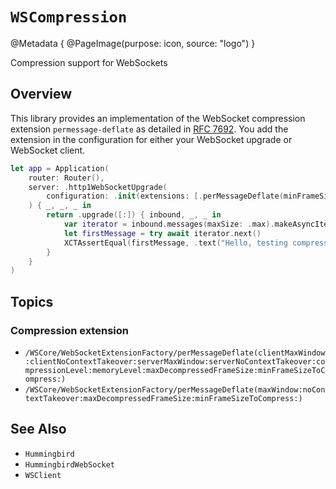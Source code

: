 # ``WSCompression``

@Metadata {
    @PageImage(purpose: icon, source: "logo")
}

Compression support for WebSockets

## Overview

This library provides an implementation of the WebSocket compression extension `permessage-deflate` as detailed in [RFC 7692](https://datatracker.ietf.org/doc/html/rfc7692.html). You add the extension in the configuration for either your WebSocket upgrade or WebSocket client.

```swift
let app = Application(
    router: Router(),
    server: .http1WebSocketUpgrade(
        configuration: .init(extensions: [.perMessageDeflate(minFrameSizeToCompress: 16)])
    ) { _, _, _ in
        return .upgrade([:]) { inbound, _, _ in
            var iterator = inbound.messages(maxSize: .max).makeAsyncIterator()
            let firstMessage = try await iterator.next()
            XCTAssertEqual(firstMessage, .text("Hello, testing compressed data"))
        }
    }
)
```

## Topics

### Compression extension

- ``/WSCore/WebSocketExtensionFactory/perMessageDeflate(clientMaxWindow:clientNoContextTakeover:serverMaxWindow:serverNoContextTakeover:compressionLevel:memoryLevel:maxDecompressedFrameSize:minFrameSizeToCompress:)``
- ``/WSCore/WebSocketExtensionFactory/perMessageDeflate(maxWindow:noContextTakeover:maxDecompressedFrameSize:minFrameSizeToCompress:)``

## See Also

- ``Hummingbird``
- ``HummingbirdWebSocket``
- ``WSClient``
